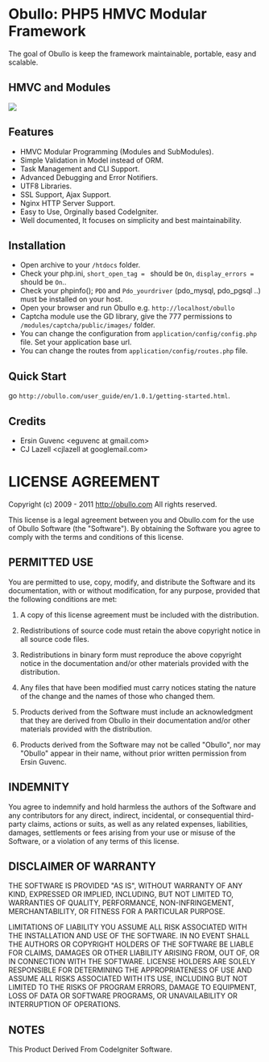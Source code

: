 Obullo: PHP5 HMVC Modular Framework
=========================

The goal of Obullo is keep the framework maintainable, portable, easy and scalable. 

## HMVC and Modules
[<img src="http://upload.wikimedia.org/wikipedia/commons/b/b1/Obullo_hmvc_schema.png">](http://upload.wikimedia.org/wikipedia/commons/b/b1/Obullo_hmvc_schema.png)

## Features

- HMVC Modular Programming (Modules and SubModules).
- Simple Validation in Model instead of ORM.
- Task Management and CLI Support.
- Advanced Debugging and Error Notifiers.
- UTF8 Libraries.
- SSL Support, Ajax Support.
- Nginx HTTP Server Support.
- Easy to Use, Orginally based CodeIgniter.
- Well documented, It focuses on simplicity and best maintainability.


## Installation

- Open archive to your `/htdocs` folder.
- Check your php.ini, `short_open_tag = ` should be `On`, `display_errors = ` should be `On`..
- Check your phpinfo(); `PDO` and `Pdo_yourdriver` (pdo_mysql, pdo_pgsql ..) must be installed on your host.
- Open your browser and run Obullo e.g. `http://localhost/obullo`
- Captcha module use the GD library, give the 777 permissions to `/modules/captcha/public/images/` folder.
- You can change the configuration from `application/config/config.php` file. Set your application base url.
- You can change the routes from `application/config/routes.php` file.
  
  
## Quick Start
go `http://obullo.com/user_guide/en/1.0.1/getting-started.html`.

## Credits

- Ersin Guvenc &lt;eguvenc at gmail.com&gt;
- CJ Lazell &lt;cjlazell at googlemail.com&gt;


# LICENSE AGREEMENT

Copyright (c) 2009 - 2011 http://obullo.com
All rights reserved.

This license is a legal agreement between you and Obullo.com for the use
of Obullo Software (the "Software").  By obtaining the Software you
agree to comply with the terms and conditions of this license.

PERMITTED USE
-------------

You are permitted to use, copy, modify, and distribute the Software and its
documentation, with or without modification, for any purpose, provided that
the following conditions are met:

1. A copy of this license agreement must be included with the distribution.

2. Redistributions of source code must retain the above copyright notice in
   all source code files.

3. Redistributions in binary form must reproduce the above copyright notice
   in the documentation and/or other materials provided with the distribution.

4. Any files that have been modified must carry notices stating the nature
   of the change and the names of those who changed them.

5. Products derived from the Software must include an acknowledgment that
   they are derived from Obullo in their documentation and/or other
   materials provided with the distribution.

6. Products derived from the Software may not be called "Obullo",
   nor may "Obullo" appear in their name, without prior written
   permission from Ersin Guvenc.


INDEMNITY
---------

You agree to indemnify and hold harmless the authors of the Software and
any contributors for any direct, indirect, incidental, or consequential
third-party claims, actions or suits, as well as any related expenses,
liabilities, damages, settlements or fees arising from your use or misuse
of the Software, or a violation of any terms of this license.

DISCLAIMER OF WARRANTY
----------------------

THE SOFTWARE IS PROVIDED "AS IS", WITHOUT WARRANTY OF ANY KIND, EXPRESSED OR
IMPLIED, INCLUDING, BUT NOT LIMITED TO, WARRANTIES OF QUALITY, PERFORMANCE,
NON-INFRINGEMENT, MERCHANTABILITY, OR FITNESS FOR A PARTICULAR PURPOSE.

LIMITATIONS OF LIABILITY
YOU ASSUME ALL RISK ASSOCIATED WITH THE INSTALLATION AND USE OF THE SOFTWARE.
IN NO EVENT SHALL THE AUTHORS OR COPYRIGHT HOLDERS OF THE SOFTWARE BE LIABLE
FOR CLAIMS, DAMAGES OR OTHER LIABILITY ARISING FROM, OUT OF, OR IN CONNECTION
WITH THE SOFTWARE. LICENSE HOLDERS ARE SOLELY RESPONSIBLE FOR DETERMINING THE
APPROPRIATENESS OF USE AND ASSUME ALL RISKS ASSOCIATED WITH ITS USE, INCLUDING
BUT NOT LIMITED TO THE RISKS OF PROGRAM ERRORS, DAMAGE TO EQUIPMENT, LOSS OF
DATA OR SOFTWARE PROGRAMS, OR UNAVAILABILITY OR INTERRUPTION OF OPERATIONS.

NOTES
--------
This Product Derived From CodeIgniter Software.

